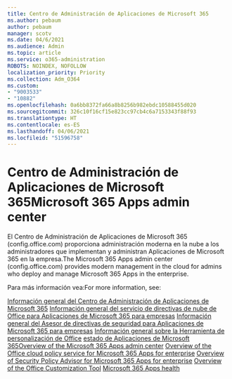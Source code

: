 ```yaml
---
title: Centro de Administración de Aplicaciones de Microsoft 365
ms.author: pebaum
author: pebaum
manager: scotv
ms.date: 04/6/2021
ms.audience: Admin
ms.topic: article
ms.service: o365-administration
ROBOTS: NOINDEX, NOFOLLOW
localization_priority: Priority
ms.collection: Adm_O364
ms.custom:
- "9003533"
- "10882"
ms.openlocfilehash: 0a6bb8372fa66a8b8256b982ebdc10588455d020
ms.sourcegitcommit: 326c10f16cf15e823cc97cb4c6a7153343f88f93
ms.translationtype: HT
ms.contentlocale: es-ES
ms.lasthandoff: 04/06/2021
ms.locfileid: "51596758"
---
```

# <a name="microsoft-365-apps-admin-center"></a><span data-ttu-id="094fe-102">Centro de Administración de Aplicaciones de Microsoft 365</span><span class="sxs-lookup"><span data-stu-id="094fe-102">Microsoft 365 Apps admin center</span></span>

<span data-ttu-id="094fe-103">El Centro de Administración de Aplicaciones de Microsoft 365 (config.office.com) proporciona administración moderna en la nube a los administradores que implementan y administran Aplicaciones de Microsoft 365 en la empresa.</span><span class="sxs-lookup"><span data-stu-id="094fe-103">The Microsoft 365 Apps admin center (config.office.com) provides modern management in the cloud for admins who deploy and manage Microsoft 365 Apps in the enterprise.</span></span> 

<span data-ttu-id="094fe-104">Para más información vea:</span><span class="sxs-lookup"><span data-stu-id="094fe-104">For more information, see:</span></span>

<span data-ttu-id="094fe-105">[Información general del Centro de Administración de Aplicaciones de Microsoft 365](https://docs.microsoft.com/deployoffice/admincenter/overview)
[Información general del servicio de directivas de nube de Office para Aplicaciones de Microsoft 365 para empresas](https://docs.microsoft.com/deployoffice/overview-office-cloud-policy-service)
[Información general del Asesor de directivas de seguridad para Aplicaciones de Microsoft 365 para empresas](https://docs.microsoft.com/deployoffice/overview-of-security-policy-advisor)
[Información general sobre la Herramienta de personalización de Office](https://docs.microsoft.com/deployoffice/overview-of-the-office-customization-tool-for-click-to-run)
[estado de Aplicaciones de Microsoft 365](https://docs.microsoft.com/deployoffice/admincenter/microsoft-365-apps-health)</span><span class="sxs-lookup"><span data-stu-id="094fe-105">[Overview of the Microsoft 365 Apps admin center](https://docs.microsoft.com/deployoffice/admincenter/overview)
[Overview of the Office cloud policy service for Microsoft 365 Apps for enterprise](https://docs.microsoft.com/deployoffice/overview-office-cloud-policy-service)
[Overview of Security Policy Advisor for Microsoft 365 Apps for enterprise](https://docs.microsoft.com/deployoffice/overview-of-security-policy-advisor)
[Overview of the Office Customization Tool](https://docs.microsoft.com/deployoffice/overview-of-the-office-customization-tool-for-click-to-run)
[Microsoft 365 Apps health](https://docs.microsoft.com/deployoffice/admincenter/microsoft-365-apps-health)</span></span>